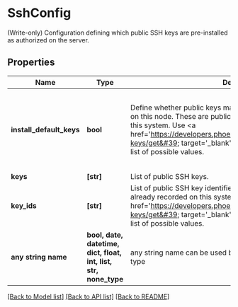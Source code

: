 # SshConfig

(Write-only) Configuration defining which public SSH keys are pre-installed as authorized on the server.

## Properties
Name | Type | Description | Notes
------------ | ------------- | ------------- | -------------
**install_default_keys** | **bool** | Define whether public keys marked as default should be installed on this node. These are public keys that were already recorded on this system. Use &lt;a href&#x3D;&#39;https://developers.phoenixnap.com/docs/bmc/1/routes/ssh-keys/get&#39; target&#x3D;&#39;_blank&#39;&gt;GET /ssh-keys&lt;/a&gt; to retrieve a list of possible values. | [optional]  if omitted the server will use the default value of True
**keys** | **[str]** | List of public SSH keys. | [optional] 
**key_ids** | **[str]** | List of public SSH key identifiers. These are public keys that were already recorded on this system. Use &lt;a href&#x3D;&#39;https://developers.phoenixnap.com/docs/bmc/1/routes/ssh-keys/get&#39; target&#x3D;&#39;_blank&#39;&gt;GET /ssh-keys&lt;/a&gt; to retrieve a list of possible values. | [optional] 
**any string name** | **bool, date, datetime, dict, float, int, list, str, none_type** | any string name can be used but the value must be the correct type | [optional]

[[Back to Model list]](../README.md#documentation-for-models) [[Back to API list]](../README.md#documentation-for-api-endpoints) [[Back to README]](../README.md)


